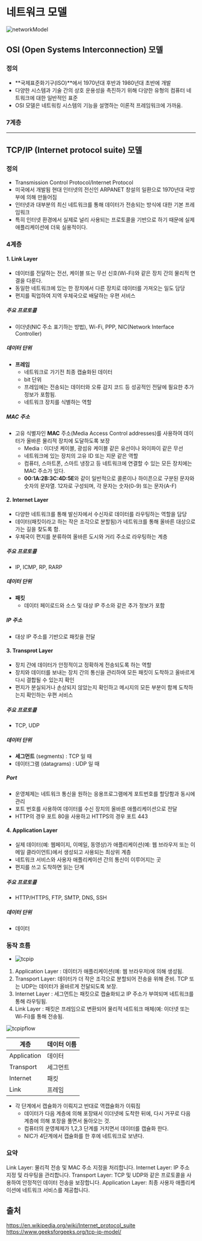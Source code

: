 # 네트워크 모델

![networkModel](../../images/Cs/networkModel.png)

## OSI (Open Systems Interconnection) 모델

### 정의
- **국제표준화기구(ISO)**에서 1970년대 후반과 1980년대 초반에 개발
- 다양한 시스템과 기술 간의 상호 운용성을 촉진하기 위해 다양한 유형의 컴퓨터 네트워크에 대한 일반적인 표준
- OSI 모델은 네트워킹 시스템의 기능을 설명하는 이론적 프레임워크에 가까움.

### 7계층

------------------------------------


## TCP/IP (Internet protocol suite) 모델

### 정의
- Transmission Control Protocol/Internet Protocol
- 미국에서 개발됨 현대 인터넷의 전신인 ARPANET 창설의 일환으로 1970년대 국방부에 의해 만들어짐
- 인터넷과 대부분의 최신 네트워크를 통해 데이터가 전송되는 방식에 대한 기본 프레임워크
- 특히 인터넷 환경에서 실제로 널리 사용되는 프로토콜을 기반으로 하기 때문에 실제 애플리케이션에 더욱 실용적이다.

### 4계층

#### 1. Link Layer
  - 데이터를 전달하는 전선, 케이블 또는 무선 신호(Wi-Fi)와 같은 장치 간의 물리적 연결을 다룬다.
  - 동일한 네트워크에 있는 한 장치에서 다른 장치로 데이터를 가져오는 일도 담당
  - 편지를 픽업하여 지역 우체국으로 배달하는 우편 서비스

##### 주요 프로토콜
  - 이더넷(NIC 주소 표기하는 방법), Wi-Fi, PPP, NIC(Network Interface Controller)

##### 데이터 단위
  - **프레임**
    - 네트워크로 가기전 최종 캡슐화된 데이터
    - bit 단위
    - 프레임에는 전송되는 데이터와 오류 감지 코드 등 성공적인 전달에 필요한 추가 정보가 포함됨.
    - 네트워크 장치를 식별하는 역할

##### MAC 주소
- 고유 식별자인 **MAC** 주소(Media Access Control addresses)를 사용하여 데이터가 올바른 물리적 장치에 도달하도록 보장
  - Media : 이더넷 케이블, 광섬유 케이블 같은 유선이나 와이파이 같은 무선
  -  네트워크에 있는 장치의 고유 ID 또는 지문 같은 역할
  -  컴퓨터, 스마트폰, 스마트 냉장고 등 네트워크에 연결할 수 있는 모든 장치에는 MAC 주소가 있다.
  -  **00:1A:2B:3C:4D:5E**와 같이 일반적으로 콜론이나 하이픈으로 구분된 문자와 숫자의 문자열. 12자로 구성되며, 각 문자는 숫자(0-9) 또는 문자(A-F)

#### 2. Internet Layer
  - 다양한 네트워크를 통해 발신자에서 수신자로 데이터를 라우팅하는 역할을 담당
  - 데이터(패킷이라고 하는 작은 조각으로 분할됨)가 네트워크를 통해 올바른 대상으로 가는 길을 찾도록 함.
  - 우체국이 편지를 분류하여 올바른 도시와 거리 주소로 라우팅하는 계층

##### 주요 프로토콜
- IP, ICMP, RP, RARP

##### 데이터 단위
- **패킷**
  - 데이터 페이로드와 소스 및 대상 IP 주소와 같은 추가 정보가 포함

##### IP 주소
- 대상 IP 주소를 기반으로 패킷을 전달

#### 3. Transprot Layer
  - 장치 간에 데이터가 안정적이고 정확하게 전송되도록 하는 역할
  - 장치와 데이터를 보내는 장치 간의 통신을 관리하여 모든 패킷이 도착하고 올바르게 다시 결합될 수 있는지 확인
  - 편지가 분실되거나 손상되지 않았는지 확인하고 메시지의 모든 부분이 함께 도착하는지 확인하는 우편 서비스

##### 주요 프로토콜
- TCP, UDP

##### 데이터 단위
- **세그먼트** (segments) : TCP 일 때
- 데이터그램 (datagrams) : UDP 일 때

##### Port
- 운영체제는 네트워크 통신을 원하는 응용프로그램에게 포트번호를 할당함과 동시에 관리
- 포트 번호를 사용하여 데이터를 수신 장치의 올바른 애플리케이션으로 전달
- HTTP의 경우 포트 80을 사용하고 HTTPS의 경우 포트 443

#### 4. Application Layer
  -  실제 데이터(예: 웹페이지, 이메일, 동영상)가 애플리케이션(예: 웹 브라우저 또는 이메일 클라이언트)에서 생성되고 사용되는 최상위 계층
  -  네트워크 서비스와 사용자 애플리케이션 간의 통신이 이루어지는 곳
  -  편지를 쓰고 도착하면 읽는 단계

##### 주요 프로토콜
- HTTP/HTTPS, FTP, SMTP, DNS, SSH

##### 데이터 단위
-  데이터

### 동작 흐름
* ![tcpip](../../images/Cs/tcpip.png)
1. Application Layer : 데이터가 애플리케이션(예: 웹 브라우저)에 의해 생성됨.
2. Transport Layer: 데이터가 더 작은 조각으로 분할되어 전송을 위해 준비. TCP 또는 UDP는 데이터가 올바르게 전달되도록 보장.
3. Internet Layer : 세그먼트는 패킷으로 캡슐화되고 IP 주소가 부여되며 네트워크를 통해 라우팅됨.
4. Link Layer : 패킷은 프레임으로 변환되어 물리적 네트워크 매체(예: 이더넷 또는 Wi-Fi)를 통해 전송됨.

![tcpipflow](../../images/Cs/tcpipflow.png)

| 계층        | 데이터 이름 |
|-------------|-------------|
| Application | 데이터      |
| Transport   | 세그먼트    |
| Internet    | 패킷        |
| Link        | 프레임      |

- 각 단계에서 캡슐화가 이뤄지고 반대로 역캡슐화가 이뤄짐
  - 데이터가 다음 계층에 의해 포장돼서 이더넷에 도착한 뒤에, 다시 거꾸로 다음 계층에 의해 포장을 풀면서 돌아오는 것.
  - 컴퓨터의 운영체제가 1,2,3 단계를 거치면서 데이터를 캡슐화 한다.
  - NIC가 4단계에서 캡슐화를 한 후에 네트워크로 보낸다.

### 요약 
Link Layer: 물리적 전송 및 MAC 주소 지정을 처리합니다.
Internet Layer: IP 주소 지정 및 라우팅을 관리합니다.
Transport Layer: TCP 및 UDP와 같은 프로토콜을 사용하여 안정적인 데이터 전송을 보장합니다.
Application Layer: 최종 사용자 애플리케이션에 네트워크 서비스를 제공합니다.


## 출처
https://en.wikipedia.org/wiki/Internet_protocol_suite
https://www.geeksforgeeks.org/tcp-ip-model/